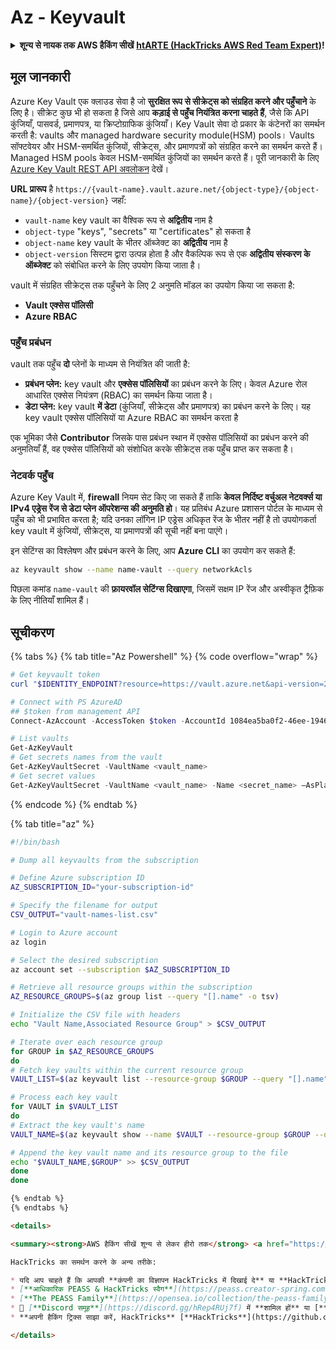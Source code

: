 # Az - Keyvault

<details>

<summary><strong>शून्य से नायक तक AWS हैकिंग सीखें</strong> <a href="https://training.hacktricks.xyz/courses/arte"><strong>htARTE (HackTricks AWS Red Team Expert)</strong></a><strong>!</strong></summary>

HackTricks का समर्थन करने के अन्य तरीके:

* यदि आप चाहते हैं कि आपकी **कंपनी का विज्ञापन HackTricks में दिखाई दे** या **HackTricks को PDF में डाउनलोड करें** तो [**सब्सक्रिप्शन प्लान्स**](https://github.com/sponsors/carlospolop) देखें!
* [**आधिकारिक PEASS & HackTricks स्वैग प्राप्त करें**](https://peass.creator-spring.com)
* [**The PEASS Family**](https://opensea.io/collection/the-peass-family) की खोज करें, हमारे विशेष [**NFTs**](https://opensea.io/collection/the-peass-family) का संग्रह
* 💬 [**Discord समूह में शामिल हों**](https://discord.gg/hRep4RUj7f) या [**telegram समूह**](https://t.me/peass) या **Twitter** 🐦 पर मुझे **फॉलो** करें [**@carlospolopm**](https://twitter.com/carlospolopm)**.**
* **HackTricks** के [**github repos**](https://github.com/carlospolop/hacktricks) और [**HackTricks Cloud**](https://github.com/carlospolop/hacktricks-cloud) में PRs सबमिट करके अपनी हैकिंग ट्रिक्स साझा करें.

</details>

## मूल जानकारी

Azure Key Vault एक क्लाउड सेवा है जो **सुरक्षित रूप से सीक्रेट्स को संग्रहित करने और पहुँचाने** के लिए है। सीक्रेट कुछ भी हो सकता है जिसे आप **कड़ाई से पहुँच नियंत्रित करना चाहते हैं**, जैसे कि API कुंजियाँ, पासवर्ड, प्रमाणपत्र, या क्रिप्टोग्राफिक कुंजियाँ। Key Vault सेवा दो प्रकार के कंटेनरों का समर्थन करती है: vaults और managed hardware security module(HSM) pools। Vaults सॉफ्टवेयर और HSM-समर्थित कुंजियों, सीक्रेट्स, और प्रमाणपत्रों को संग्रहित करने का समर्थन करते हैं। Managed HSM pools केवल HSM-समर्थित कुंजियों का समर्थन करते हैं। पूरी जानकारी के लिए [Azure Key Vault REST API अवलोकन](https://learn.microsoft.com/en-us/azure/key-vault/general/about-keys-secrets-certificates) देखें।

**URL प्रारूप** है `https://{vault-name}.vault.azure.net/{object-type}/{object-name}/{object-version}` जहाँ:

* `vault-name` key vault का वैश्विक रूप से **अद्वितीय** नाम है
* `object-type` "keys", "secrets" या "certificates" हो सकता है
* `object-name` key vault के भीतर ऑब्जेक्ट का **अद्वितीय** नाम है
* `object-version` सिस्टम द्वारा उत्पन्न होता है और वैकल्पिक रूप से एक **अद्वितीय संस्करण के ऑब्जेक्ट** को संबोधित करने के लिए उपयोग किया जाता है।

vault में संग्रहित सीक्रेट्स तक पहुँचने के लिए 2 अनुमति मॉडल का उपयोग किया जा सकता है:

* **Vault एक्सेस पॉलिसी**
* **Azure RBAC**

### पहुँच प्रबंधन

vault तक पहुँच **दो** प्लेनों के माध्यम से नियंत्रित की जाती है:

* **प्रबंधन प्लेन:** key vault और **एक्सेस पॉलिसियों** का प्रबंधन करने के लिए। केवल Azure रोल आधारित एक्सेस नियंत्रण (RBAC) का समर्थन किया जाता है।
* **डेटा प्लेन:** key vault **में डेटा** (कुंजियाँ, सीक्रेट्स और प्रमाणपत्र) का प्रबंधन करने के लिए। यह key vault एक्सेस पॉलिसियों या Azure RBAC का समर्थन करता है

एक भूमिका जैसे **Contributor** जिसके पास प्रबंधन स्थान में एक्सेस पॉलिसियों का प्रबंधन करने की अनुमतियाँ हैं, वह एक्सेस पॉलिसियों को संशोधित करके सीक्रेट्स तक पहुँच प्राप्त कर सकता है।

### नेटवर्क पहुँच

Azure Key Vault में, **firewall** नियम सेट किए जा सकते हैं ताकि **केवल निर्दिष्ट वर्चुअल नेटवर्क्स या IPv4 एड्रेस रेंज से डेटा प्लेन ऑपरेशन्स की अनुमति हो**। यह प्रतिबंध Azure प्रशासन पोर्टल के माध्यम से पहुँच को भी प्रभावित करता है; यदि उनका लॉगिन IP एड्रेस अधिकृत रेंज के भीतर नहीं है तो उपयोगकर्ता key vault में कुंजियों, सीक्रेट्स, या प्रमाणपत्रों की सूची नहीं बना पाएंगे।

इन सेटिंग्स का विश्लेषण और प्रबंधन करने के लिए, आप **Azure CLI** का उपयोग कर सकते हैं:
```bash
az keyvault show --name name-vault --query networkAcls
```
पिछला कमांड `name-vault` की **फ़ायरवॉल सेटिंग्स दिखाएगा**, जिसमें सक्षम IP रेंज और अस्वीकृत ट्रैफ़िक के लिए नीतियाँ शामिल हैं।

## सूचीकरण

{% tabs %}
{% tab title="Az Powershell" %}
{% code overflow="wrap" %}
```powershell
# Get keyvault token
curl "$IDENTITY_ENDPOINT?resource=https://vault.azure.net&api-version=2017-09-01" -H secret:$IDENTITY_HEADER

# Connect with PS AzureAD
## $token from management API
Connect-AzAccount -AccessToken $token -AccountId 1084ea5ba0f2-46ee-1946-ab567de59abc -KeyVaultAccessToken $keyvaulttoken

# List vaults
Get-AzKeyVault
# Get secrets names from the vault
Get-AzKeyVaultSecret -VaultName <vault_name>
# Get secret values
Get-AzKeyVaultSecret -VaultName <vault_name> -Name <secret_name> –AsPlainText
```
{% endcode %}
{% endtab %}

{% tab title="az" %}
```bash
#!/bin/bash

# Dump all keyvaults from the subscription

# Define Azure subscription ID
AZ_SUBSCRIPTION_ID="your-subscription-id"

# Specify the filename for output
CSV_OUTPUT="vault-names-list.csv"

# Login to Azure account
az login

# Select the desired subscription
az account set --subscription $AZ_SUBSCRIPTION_ID

# Retrieve all resource groups within the subscription
AZ_RESOURCE_GROUPS=$(az group list --query "[].name" -o tsv)

# Initialize the CSV file with headers
echo "Vault Name,Associated Resource Group" > $CSV_OUTPUT

# Iterate over each resource group
for GROUP in $AZ_RESOURCE_GROUPS
do
# Fetch key vaults within the current resource group
VAULT_LIST=$(az keyvault list --resource-group $GROUP --query "[].name" -o tsv)

# Process each key vault
for VAULT in $VAULT_LIST
do
# Extract the key vault's name
VAULT_NAME=$(az keyvault show --name $VAULT --resource-group $GROUP --query "name" -o tsv)

# Append the key vault name and its resource group to the file
echo "$VAULT_NAME,$GROUP" >> $CSV_OUTPUT
done
done
```
```markdown
{% endtab %}
{% endtabs %}

<details>

<summary><strong>AWS हैकिंग सीखें शून्य से लेकर हीरो तक</strong> <a href="https://training.hacktricks.xyz/courses/arte"><strong>htARTE (HackTricks AWS Red Team Expert)</strong></a><strong> के साथ!</strong></summary>

HackTricks का समर्थन करने के अन्य तरीके:

* यदि आप चाहते हैं कि आपकी **कंपनी का विज्ञापन HackTricks में दिखाई दे** या **HackTricks को PDF में डाउनलोड करें** तो [**सब्सक्रिप्शन प्लान्स**](https://github.com/sponsors/carlospolop) देखें!
* [**आधिकारिक PEASS & HackTricks स्वैग**](https://peass.creator-spring.com) प्राप्त करें
* [**The PEASS Family**](https://opensea.io/collection/the-peass-family) की खोज करें, हमारा विशेष [**NFTs**](https://opensea.io/collection/the-peass-family) संग्रह
* 💬 [**Discord समूह**](https://discord.gg/hRep4RUj7f) में **शामिल हों** या [**telegram समूह**](https://t.me/peass) में या **Twitter** 🐦 पर मुझे **फॉलो** करें [**@carlospolopm**](https://twitter.com/carlospolopm)**.**
* **अपनी हैकिंग ट्रिक्स साझा करें, HackTricks** [**HackTricks**](https://github.com/carlospolop/hacktricks) और [**HackTricks Cloud**](https://github.com/carlospolop/hacktricks-cloud) github रेपोज में PRs सबमिट करके.

</details>
```
